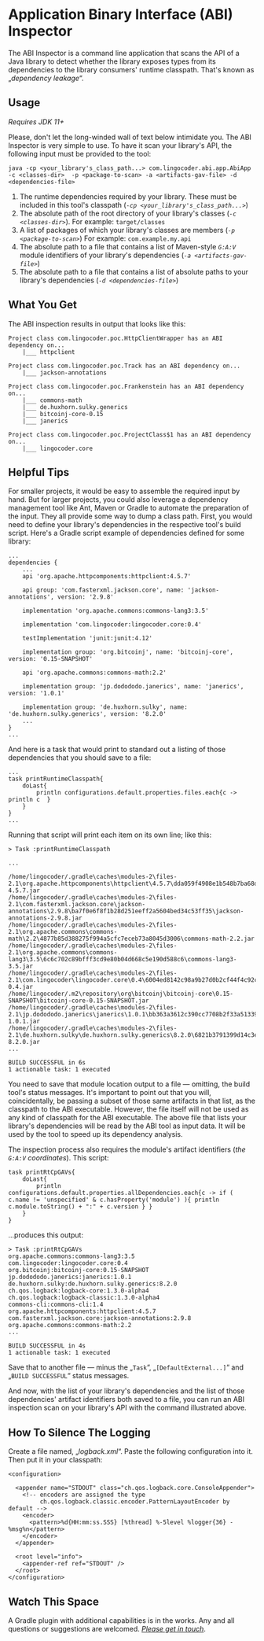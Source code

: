 # Application Binary Interface (ABI) Inspector

The ABI Inspector is a command line application that scans the API of a Java library to detect whether the library exposes types from its dependencies to the library consumers' runtime classpath. That's known as „*dependency leakage*“.

## Usage

*Requires JDK 11+*

Please, don't let the long-winded wall of text below intimidate you. The ABI Inspector is very simple to use. To have it scan your library's API, the following input must be provided to the tool:

    java -cp <your_library's_class_path...> com.lingocoder.abi.app.AbiApp -c <classes-dir>  -p <package-to-scan> -a <artifacts-gav-file> -d <dependencies-file>

1. The runtime dependencies required by your library. These must be included in this tool's classpath (*`-cp <your_library's_class_path...>`*)
2. The absolute path of the root directory of your library's classes (*`-c <classes-dir>`*). For example: `target/classes`
3. A list of packages of which your library's classes are members (*`-p <package-to-scan>`*) For example: `com.example.my.api`
4. The absolute path to a file that contains a list of Maven-style *`G:A:V`* module identifiers of your library's dependencies (*`-a <artifacts-gav-file>`*)
5. The absolute path to a file that contains a list of absolute paths to your library's dependencies (*`-d <dependencies-file>`*)

## What You Get

The ABI inspection results in output that looks like this:
    
    Project class com.lingocoder.poc.HttpClientWrapper has an ABI dependency on...
        |___ httpclient
    
    Project class com.lingocoder.poc.Track has an ABI dependency on...
        |___ jackson-annotations
    
    Project class com.lingocoder.poc.Frankenstein has an ABI dependency on...
        |___ commons-math
        |___ de.huxhorn.sulky.generics
        |___ bitcoinj-core-0.15
        |___ janerics
    
    Project class com.lingocoder.poc.ProjectClass$1 has an ABI dependency on...
        |___ lingocoder.core

## Helpful Tips

For smaller projects, it would be easy to assemble the required input by hand. But for larger projects, you could also leverage a dependency management tool like Ant, Maven or Gradle to automate the preparation of the input. They all provide some way to dump a class path. First, you would need to define your library's dependencies in the respective tool's build script. Here's a Gradle script example of dependencies defined for some library:

    ...
    dependencies {
        ...
        api 'org.apache.httpcomponents:httpclient:4.5.7'
    
        api group: 'com.fasterxml.jackson.core', name: 'jackson-annotations', version: '2.9.8'

        implementation 'org.apache.commons:commons-lang3:3.5'

        implementation 'com.lingocoder:lingocoder.core:0.4'

        testImplementation 'junit:junit:4.12'

        implementation group: 'org.bitcoinj', name: 'bitcoinj-core', version: '0.15-SNAPSHOT'

        api 'org.apache.commons:commons-math:2.2'

        implementation group: 'jp.dodododo.janerics', name: 'janerics', version: '1.0.1'

        implementation group: 'de.huxhorn.sulky', name: 'de.huxhorn.sulky.generics', version: '8.2.0'
        ...
    }
    ...

And here is a task that would print to standard out a listing of those dependencies that you should save to a file:

    ...
    task printRuntimeClasspath{ 
        doLast{
            println configurations.default.properties.files.each{c -> println c  }
        }
    }
    ...



Running that script will print each item on its own line; like this:



        
    > Task :printRuntimeClasspath

    ...
    
    /home/lingocoder/.gradle\caches\modules-2\files-2.1\org.apache.httpcomponents\httpclient\4.5.7\dda059f4908e1b548b7ba68d81a3b05897f27cb0\httpclient-4.5.7.jar
    /home/lingocoder/.gradle\caches\modules-2\files-2.1\com.fasterxml.jackson.core\jackson-annotations\2.9.8\ba7f0e6f8f1b28d251eeff2a5604bed34c53ff35\jackson-annotations-2.9.8.jar
    /home/lingocoder/.gradle\caches\modules-2\files-2.1\org.apache.commons\commons-math\2.2\4877b85d388275f994a5cfc7eceb73a8045d3006\commons-math-2.2.jar
    /home/lingocoder/.gradle\caches\modules-2\files-2.1\org.apache.commons\commons-lang3\3.5\6c6c702c89bfff3cd9e80b04d668c5e190d588c6\commons-lang3-3.5.jar
    /home/lingocoder/.gradle\caches\modules-2\files-2.1\com.lingocoder\lingocoder.core\0.4\6004ed8142c98a9b27d0b2cf44f4c92c8431450e\lingocoder.core-0.4.jar
    /home/lingocoder/.m2\repository\org\bitcoinj\bitcoinj-core\0.15-SNAPSHOT\bitcoinj-core-0.15-SNAPSHOT.jar
    /home/lingocoder/.gradle\caches\modules-2\files-2.1\jp.dodododo.janerics\janerics\1.0.1\bb363a3612c390cc7708b2f33a5133963a2ac486\janerics-1.0.1.jar
    /home/lingocoder/.gradle\caches\modules-2\files-2.1\de.huxhorn.sulky\de.huxhorn.sulky.generics\8.2.0\6821b3791399d14c3e03aaededa95069feca591\de.huxhorn.sulky.generics-8.2.0.jar
    ...

    BUILD SUCCESSFUL in 6s
    1 actionable task: 1 executed

You need to save that module location output to a file — omitting, the build tool's status messages. It's important to point out that you will, coincidentally, be passing a subset of those same artifacts in that list, as the classpath to the ABI executable. However, the file itself will not be used as any kind of classpath for the ABI executable. The above file that lists your library's dependencies will be read by the ABI tool as input data. It will be used by the tool to speed up its dependency analysis. 

The inspection process also requires the module's artifact identifiers (*the `G:A:V` coordinates*). This script:

    task printRtCpGAVs{ 
        doLast{
            println configurations.default.properties.allDependencies.each{c -> if ( c.name != 'unspecified' & c.hasProperty('module') ){ println c.module.toString() + ":" + c.version } } 
        }
    }


...produces this output:


    > Task :printRtCpGAVs
    org.apache.commons:commons-lang3:3.5
    com.lingocoder:lingocoder.core:0.4
    org.bitcoinj:bitcoinj-core:0.15-SNAPSHOT
    jp.dodododo.janerics:janerics:1.0.1
    de.huxhorn.sulky:de.huxhorn.sulky.generics:8.2.0
    ch.qos.logback:logback-core:1.3.0-alpha4
    ch.qos.logback:logback-classic:1.3.0-alpha4
    commons-cli:commons-cli:1.4
    org.apache.httpcomponents:httpclient:4.5.7
    com.fasterxml.jackson.core:jackson-annotations:2.9.8
    org.apache.commons:commons-math:2.2
    ...
        
    BUILD SUCCESSFUL in 4s
    1 actionable task: 1 executed

Save that to another file — minus the „`Task`“, „`[DefaultExternal...]`“ and „`BUILD SUCCESSFUL`“ status messages.

And now, with the list of your library's dependencies and the list of those dependencies' artifact identifiers both saved to a file, you can run an ABI inspection scan on your library's API with the command illustrated above.

## How To Silence The Logging

Create a file named, „*logback.xml*“. Paste the following configuration into it. Then put it in your classpath:
    
    <configuration>

      <appender name="STDOUT" class="ch.qos.logback.core.ConsoleAppender">
        <!-- encoders are assigned the type
             ch.qos.logback.classic.encoder.PatternLayoutEncoder by default -->
        <encoder>
          <pattern>%d{HH:mm:ss.SSS} [%thread] %-5level %logger{36} - %msg%n</pattern>
        </encoder>
      </appender>

      <root level="info">
        <appender-ref ref="STDOUT" />
      </root>
    </configuration>

## Watch This Space

A Gradle plugin with additional capabilities is in the works. Any and all questions or suggestions are welcomed. [*Please get in touch*](mail:to=coder@lingcoder.com).